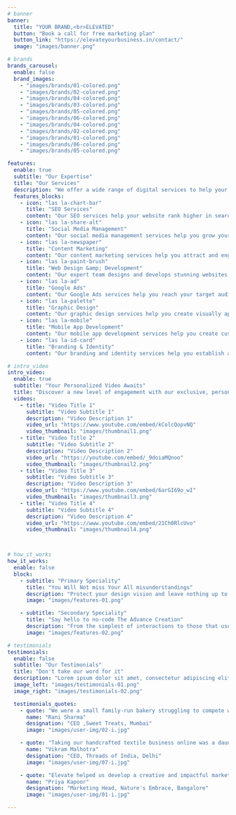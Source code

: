 ```yaml
---
# banner
banner:
  title: "YOUR BRAND,<br>ELEVATED"
  button: "Book a call for free marketing plan"
  button_link: "https://elevateyourbusiness.in/contact/"
  image: "images/banner.png"

# brands
brands_carousel:
  enable: false
  brand_images:
    - "images/brands/01-colored.png"
    - "images/brands/02-colored.png"
    - "images/brands/04-colored.png"
    - "images/brands/03-colored.png"
    - "images/brands/05-colored.png"
    - "images/brands/06-colored.png"
    - "images/brands/04-colored.png"
    - "images/brands/02-colored.png"
    - "images/brands/01-colored.png"
    - "images/brands/06-colored.png"
    - "images/brands/05-colored.png"

features:
  enable: true
  subtitle: "Our Expertise"
  title: "Our Services"
  description: "We offer a wide range of digital services to help your business succeed online. Whether you need to improve your website's visibility in search engines, engage with your audience on social media, or create compelling content, we have you covered. Our team of experts will work with you to develop a custom strategy tailored to your specific needs and goals."
  features_blocks:
    - icon: "las la-chart-bar"
      title: "SEO Services"
      content: "Our SEO services help your website rank higher in search engine results pages, driving more organic traffic and improving your online visibility. We use proven strategies and techniques to optimize your website for search engines."
    - icon: "las la-share-alt"
      title: "Social Media Management"
      content: "Our social media management services help you grow your online presence and engage with your audience on social media platforms. We create and manage social media profiles, post engaging content, and interact with your audience to build brand awareness and loyalty."
    - icon: "las la-newspaper"
      title: "Content Marketing"
      content: "Our content marketing services help you attract and engage your target audience with high-quality, relevant content. We create compelling content that resonates with your audience and drives them to take action."
    - icon: "las la-paint-brush"
      title: "Web Design &amp; Development"
      content: "Our expert team designs and develops stunning websites that are user-friendly, fast, and responsive. We use the latest technologies and frameworks to deliver high-quality websites that meet your business goals."
    - icon: "las la-ad"
      title: "Google Ads"
      content: "Our Google Ads services help you reach your target audience and drive more traffic to your website. We create and manage Google Ads campaigns that are tailored to your business goals and budget."
    - icon: "las la-palette"
      title: "Graphic Design"
      content: "Our graphic design services help you create visually appealing and impactful designs that communicate your brand message effectively. We design logos, banners, infographics, and other visual assets that reflect your brand identity and resonate with your audience."
    - icon: "las la-mobile"
      title: "Mobile App Development"
      content: "Our mobile app development services help you create custom mobile applications that meet your business needs and goals. We use the latest technologies and frameworks to deliver high-quality mobile apps that provide a seamless user experience."
    - icon: "las la-id-card"
      title: "Branding & Identity"
      content: "Our branding and identity services help you establish a strong brand presence and identity that sets you apart from your competitors. We create brand guidelines, logos, and other visual assets that reflect your brand values and resonate with your audience."

# intro_video
intro_video:
  enable: true
  subtitle: "Your Personalized Video Awaits"
  title: "Discover a new level of engagement with our exclusive, personalized video content. Click below to view now!"
  videos:
    - title: "Video Title 1"
      subtitle: "Video Subtitle 1"
      description: "Video Description 1"
      video_url: "https://www.youtube.com/embed/kColcQopvNQ"
      video_thumbnail: "images/thumbnail1.png"
    - title: "Video Title 2"
      subtitle: "Video Subtitle 2"
      description: "Video Description 2"
      video_url: "https://youtube.com/embed/_9doiaMQnoo"
      video_thumbnail: "images/thumbnail2.png"
    - title: "Video Title 3"
      subtitle: "Video Subtitle 3"
      description: "Video Description 3"
      video_url: "https://www.youtube.com/embed/6arGI69o_wI"
      video_thumbnail: "images/thumbnail3.png"
    - title: "Video Title 4"
      subtitle: "Video Subtitle 4"
      description: "Video Description 4"
      video_url: "https://www.youtube.com/embed/21Ch0RlcUvo"
      video_thumbnail: "images/thumbnail4.png"



# how_it_works
how_it_works:
  enable: false
  block:
    - subtitle: "Primary Speciality"
      title: "You Will Not miss Your All misunderstandings"
      description: "Protect your design vision and leave nothing up to interpretation with interaction recipes. Quickly share and access all your team members interactions by using libraries, ensuring consistency throughout the."
      image: "images/features-01.png"

    - subtitle: "Secondary Speciality"
      title: "Say hello to no-code The Advance Creation"
      description: "From the simplest of interactions to those that use Excel-gradeing formulas, ProtoPie can handle them all. Make mind-blowing of New interactions everyday without ever having to write any new code."
      image: "images/features-02.png"

# testimonials
testimonials:
  enable: false
  subtitle: "Our Testimonials"
  title: "Don't take our word for it"
  description: "Lorem ipsum dolor sit amet, consectetur adipiscing elit. Morbi egestas <br> Werat viverra id et aliquet. vulputate egestas sollicitudin."
  image_left: "images/testimonials-01.png"
  image_right: "images/testimonials-02.png"

  testimonials_quotes:
    - quote: "We were a small family-run bakery struggling to compete with larger chains. Elevate helped us develop a targeted social media strategy that resonated with our local community. We've seen a significant increase in foot traffic and online orders, and we're so grateful for Elevate's expertise!"
      name: "Rani Sharma"
      designation: "CEO ,Sweet Treats, Mumbai"
      image: "images/user-img/02-i.jpg"

    - quote: "Taking our handcrafted textile business online was a daunting task. Elevate's team guided us through the process, creating    stunning visuals and crafting compelling brand storytelling. Now, we're receiving orders from customers across the globe!"
      name: "Vikram Malhotra"
      designation: "CEO, Threads of India, Delhi"
      image: "images/user-img/07-i.jpg"

    - quote: "Elevate helped us develop a creative and impactful marketing campaign for our new line of organic skincare products. Their understanding of the Indian beauty market was crucial in building brand recognition and trust among consumers. We've seen a tremendous increase in brand awareness and sales!"
      name: "Priya Kapoor"
      designation: "Marketing Head, Nature's Embrace, Bangalore"
      image: "images/user-img/01-i.jpg"

---
```

